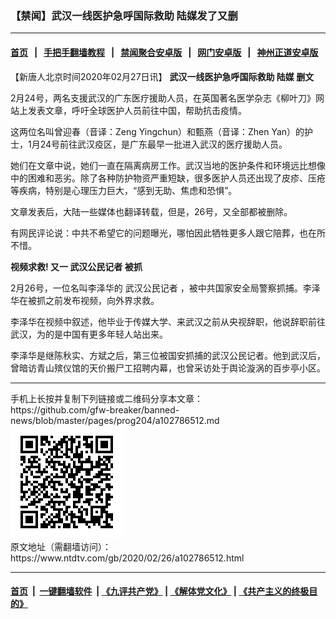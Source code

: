 ### 【禁闻】武汉一线医护急呼国际救助 陆媒发了又删
------------------------

#### [首页](https://github.com/gfw-breaker/banned-news/blob/master/README.md) &nbsp;&nbsp;|&nbsp;&nbsp; [手把手翻墙教程](https://github.com/gfw-breaker/guides/wiki) &nbsp;&nbsp;|&nbsp;&nbsp; [禁闻聚合安卓版](https://github.com/gfw-breaker/bn-android) &nbsp;&nbsp;|&nbsp;&nbsp; [网门安卓版](https://github.com/oGate2/oGate) &nbsp;&nbsp;|&nbsp;&nbsp; [神州正道安卓版](https://github.com/SzzdOgate/update) 



<div><div class="post_content" itemprop="articleBody">
 <p>
  【新唐人北京时间2020年02月27日讯】
  <strong>
   武汉一线医护急呼国际救助
   <ok href="https://www.ntdtv.com/gb/陆媒.htm">
    陆媒
   </ok>
   删文
  </strong>
 </p>
 <p>
  2月24号，两名支援武汉的广东医疗援助人员，在英国著名医学杂志《柳叶刀》网站上发表文章，呼吁全球医护人员前往中国，帮助抗击疫情。
 </p>
 <p>
  这两位名叫曾迎春（音译：Zeng Yingchun）和甄燕（音译：Zhen Yan）的护士，1月24号前往武汉疫区，是广东最早一批进入武汉的医疗援助人员。
 </p>
 <p>
  她们在文章中说，她们一直在隔离病房工作。武汉当地的医护条件和环境远比想像中的困难和恶劣。除了各种防护物资严重短缺，很多医护人员还出现了皮疹、压疮等疾病，特别是心理压力巨大，“感到无助、焦虑和恐惧”。
 </p>
 <p>
  文章发表后，大陆一些媒体也翻译转载，但是，26号，又全部都被删除。
 </p>
 <p>
  有网民评论说：中共不希望它的问题曝光，哪怕因此牺牲更多人跟它陪葬，也在所不惜。
 </p>
 <p>
  <strong>
   视频求救! 又一
   <ok href="https://www.ntdtv.com/gb/武汉公民记者.htm">
    武汉公民记者
   </ok>
   被抓
  </strong>
 </p>
 <p>
  2月26号，一位名叫李泽华的
  <ok href="https://www.ntdtv.com/gb/武汉公民记者.htm">
   武汉公民记者
  </ok>
  ，被中共国家安全局警察抓捕。李泽华在被抓之前发布视频，向外界求救。
 </p>
 <p>
  李泽华在视频中叙述，他毕业于传媒大学、来武汉之前从央视辞职，他说辞职前往武汉，为的是中国有更多年轻人站出来。
 </p>
 <p>
  李泽华是继陈秋实、方斌之后，第三位被国安抓捕的武汉公民记者。他到武汉后，曾暗访青山殡仪馆的天价搬尸工招聘内幕，也曾采访处于舆论漩涡的百步亭小区。
 </p>
 <div class="single_ad">
 </div>
</div>
</div>
<hr/>
手机上长按并复制下列链接或二维码分享本文章：<br/>
https://github.com/gfw-breaker/banned-news/blob/master/pages/prog204/a102786512.md <br/>
<a href='https://github.com/gfw-breaker/banned-news/blob/master/pages/prog204/a102786512.md'><img src='https://github.com/gfw-breaker/banned-news/blob/master/pages/prog204/a102786512.md.png'/></a> <br/>
原文地址（需翻墙访问）：https://www.ntdtv.com/gb/2020/02/26/a102786512.html


------------------------
#### [首页](https://github.com/gfw-breaker/banned-news/blob/master/README.md) &nbsp;|&nbsp; [一键翻墙软件](https://github.com/gfw-breaker/nogfw/blob/master/README.md) &nbsp;| [《九评共产党》](https://github.com/gfw-breaker/9ping.md/blob/master/README.md#九评之一评共产党是什么) | [《解体党文化》](https://github.com/gfw-breaker/jtdwh.md/blob/master/README.md) | [《共产主义的终极目的》](https://github.com/gfw-breaker/gczydzjmd.md/blob/master/README.md)


<img src='http://gfw-breaker.win/banned-news/pages/prog204/a102786512.md' width='0px' height='0px'/>
